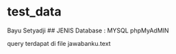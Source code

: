 # test_data

Bayu Setyadji ##
JENIS Database : MYSQL phpMyAdMIN

query terdapat di file jawabanku.text
